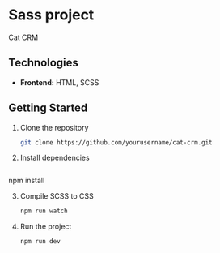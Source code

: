 # Sass project 
Cat CRM 

## Technologies
- **Frontend:** HTML, SCSS  

## Getting Started
1. Clone the repository  
   ```sh
   git clone https://github.com/yourusername/cat-crm.git

2. Install dependencies
   ```sh
npm install

3. Compile SCSS to CSS
   ```sh
   npm run watch

4. Run the project
   ```sh
   npm run dev